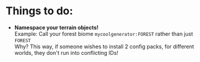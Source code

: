 # Things to do:
* **Namespace your terrain objects!**  
Example: Call your forest biome `mycoolgenerator:FOREST` rather than just `FOREST`  
Why? This way, if someone wishes to install 2 config packs, for different worlds, they don't
run into conflicting IDs!
